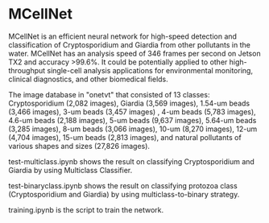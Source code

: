 # MCellNet
MCellNet is an efficient neural network for high-speed detection and classification of Cryptosporidium and Giardia from other pollutants in the water. MCellNet has an analysis speed of 346 frames per second on Jetson TX2 and accuracy >99.6%. It could be potentially applied to other high-throughput single-cell analysis applications for environmental monitoring, clinical diagnostics, and other biomedical fields.

The image database in "onetvt" that consisted of 13 classes: Cryptosporidium (2,082 images), Giardia (3,569 images), 1.54-um beads (3,466 images), 3-um beads (3,457 images) , 4-um beads (5,783 images), 4.6-um beads (2,188 images), 5-um beads (9,637 images), 5.64-um beads (3,285 images), 8-um beads (3,066 images), 10-um (8,270 images), 12-um (4,704 images), 15-um beads (2,813 images), and natural pollutants of various shapes and sizes (27,826 images). 


test-multiclass.ipynb shows the result on classifying Cryptosporidium and Giardia by using Multiclass Classifier.

test-binaryclass.ipynb shows the result on classifying protozoa class (Cryptosporidium and Giardia) by using multiclass-to-binary strategy.

training.ipynb is the script to train the network.




